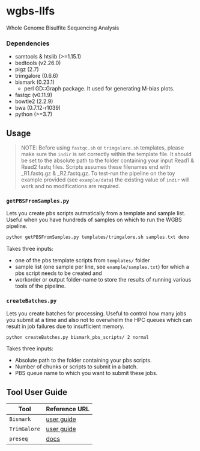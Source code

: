 # wgbs-llfs
Whole Genome Bisulfite Sequencing Analysis

### **Dependencies**
- samtools & htslib (>=1.15.1)
- bedtools (v2.26.0)
- pigz (2.7)
- trimgalore (0.6.6)
- bismark (0.23.1)
  - perl GD::Graph package. It used for generating M-bias plots.
- fastqc (v0.11.9)
- bowtie2 (2.2.9)
- bwa (0.7.12-r1039)
- python (>=3.7)

## Usage
> NOTE: Before using `fastqc.sh` or `trimgalore.sh` templates, please make sure the `indir` is set correctly within the template file. It should be set to the absolute path to the folder containing your input Read1 & Read2 fastq files. Scripts assumes these filenames end with _R1.fastq.gz & _R2.fastq.gz. To test-run the pipeline on the toy example provided (see `example/data`) the existing value of `indir` will work and no modifications are required.

### **`getPBSFromSamples.py`**

Lets you create pbs scripts autmatically from a template and sample list. Useful when you have hundreds of samples on which to run the WGBS pipeline.

```bash
python getPBSFromSamples.py templates/trimgalore.sh samples.txt demo
```

 Takes three inputs: 
 - one of the pbs template scripts from `templates/` folder 
 - sample list (one sample per line, see `example/samples.txt`) for which a pbs script needs to be created and 
 - workorder or output folder-name to store the results of running various tools of the pipeline.

### **`createBatches.py`**

Lets you create batches for processing. Useful to control how many jobs you submit at a time and also not to overwhelm the HPC queues which can result in job failures due to insufficient memory.

```bash
python createBatches.py bismark_pbs_scripts/ 2 normal
```

 Takes three inputs: 
 - Absolute path to the folder containing your pbs scripts. 
 - Number of chunks or scripts to submit in a batch.
 - PBS queue name to which you want to submit these jobs.
 
 ## Tool User Guide

|Tool | Reference URL |
|-----|-----|
|`Bismark` | [user guide](https://github.com/FelixKrueger/Bismark/tree/master/Docs)|
|`TrimGalore` | [user guide](https://github.com/FelixKrueger/TrimGalore/blob/master/Docs/Trim_Galore_User_Guide.md) |
| `preseq` | [docs](http://smithlabresearch.org/software/preseq/)|
